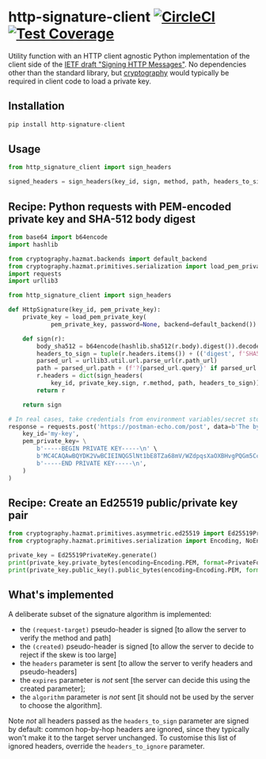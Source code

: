 # http-signature-client  [![CircleCI](https://circleci.com/gh/michalc/python-http-signature-client.svg?style=shield)](https://circleci.com/gh/michalc/python-http-signature-client) [![Test Coverage](https://api.codeclimate.com/v1/badges/fcf6ed3ac0c04d3878a8/test_coverage)](https://codeclimate.com/github/michalc/python-http-signature-client/test_coverage)

Utility function with an HTTP client agnostic Python implementation of the client side of the [IETF draft "Signing HTTP Messages"](https://tools.ietf.org/html/draft-ietf-httpbis-message-signatures-00). No dependencies other than the standard library, but [cryptography](https://github.com/pyca/cryptography) would typically be required in client code to load a private key.


## Installation

```python
pip install http-signature-client
```

## Usage

```python
from http_signature_client import sign_headers

signed_headers = sign_headers(key_id, sign, method, path, headers_to_sign)
```


## Recipe: Python requests with PEM-encoded private key and SHA-512 body digest

```python
from base64 import b64encode
import hashlib

from cryptography.hazmat.backends import default_backend
from cryptography.hazmat.primitives.serialization import load_pem_private_key
import requests
import urllib3

from http_signature_client import sign_headers

def HttpSignature(key_id, pem_private_key):
    private_key = load_pem_private_key(
            pem_private_key, password=None, backend=default_backend())

    def sign(r):
        body_sha512 = b64encode(hashlib.sha512(r.body).digest()).decode('ascii')
        headers_to_sign = tuple(r.headers.items()) + (('digest', f'SHA512={body_sha512}'),)
        parsed_url = urllib3.util.url.parse_url(r.path_url)
        path = parsed_url.path + (f'?{parsed_url.query}' if parsed_url.query else '')
        r.headers = dict(sign_headers(
            key_id, private_key.sign, r.method, path, headers_to_sign))
        return r

    return sign

# In real cases, take credentials from environment variables/secret store
response = requests.post('https://postman-echo.com/post', data=b'The bytes', auth=HttpSignature(
    key_id='my-key',
    pem_private_key= \
        b'-----BEGIN PRIVATE KEY-----\n' \
        b'MC4CAQAwBQYDK2VwBCIEINQG5lNt1bE8TZa68mV/WZdpqsXaOXBHvgPQGm5CcjHp\n' \
        b'-----END PRIVATE KEY-----\n',
    )
)
```


## Recipe: Create an Ed25519 public/private key pair

```python
from cryptography.hazmat.primitives.asymmetric.ed25519 import Ed25519PrivateKey
from cryptography.hazmat.primitives.serialization import Encoding, NoEncryption, PrivateFormat, PublicFormat

private_key = Ed25519PrivateKey.generate()
print(private_key.private_bytes(encoding=Encoding.PEM, format=PrivateFormat.PKCS8, encryption_algorithm=NoEncryption()))
print(private_key.public_key().public_bytes(encoding=Encoding.PEM, format=PublicFormat.SubjectPublicKeyInfo))
```


## What's implemented

A deliberate subset of the signature algorithm is implemented:

- the `(request-target)` pseudo-header is signed [to allow the server to verify the method and path]
- the `(created)` pseudo-header is signed [to allow the server to decide to reject if the skew is too large]
- the `headers` parameter is sent [to allow the server to verify headers and pseudo-headers]
- the `expires` parameter is _not_ sent [the server can decide this using the created parameter];
- the `algorithm` parameter is _not_ sent [it should not be used by the server to choose the algorithm].

Note _not_ all headers passed as the `headers_to_sign` parameter are signed by default: common hop-by-hop headers are ignored, since they typically won't make it to the target server unchanged. To customise this list of ignored headers, override the `headers_to_ignore` parameter.
